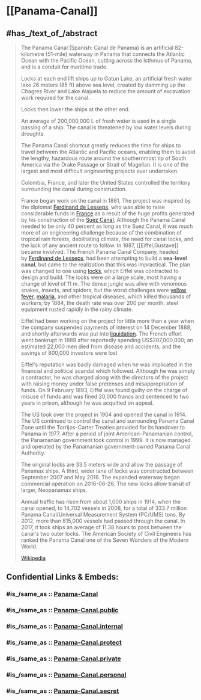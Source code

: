 
# [[Panama-Canal]] 

## #has_/text_of_/abstract 

> The Panama Canal (Spanish: Canal de Panamá) 
> is an artificial 82-kilometre (51-mile) waterway in Panama 
> that connects the Atlantic Ocean with the Pacific Ocean, 
> cutting across the Isthmus of Panama, and is a conduit for maritime trade. 
> 
> Locks at each end lift ships up to Gatun Lake, 
> an artificial fresh water lake 26 meters (85 ft) above sea level, 
> created by damming up the Chagres River and Lake Alajuela 
> to reduce the amount of excavation work required for the canal. 
> 
> Locks then lower the ships at the other end. 
> 
> An average of 200,000,000 L of fresh water is used in a single passing of a ship. 
> The canal is threatened by low water levels during droughts.
>
> The Panama Canal shortcut greatly reduces the time for ships 
> to travel between the Atlantic and Pacific oceans, 
> enabling them to avoid the lengthy, hazardous route 
> around the southernmost tip of South America via the Drake Passage 
> or Strait of Magellan. 
> It is one of the largest and most difficult engineering projects ever undertaken.
>
> Colombia, France, and later the United States 
> controlled the territory surrounding the canal during construction. 
> 
> France began work on the canal in 1881, 
> The project was inspired by the diplomat [Ferdinand de Lesseps](https://en.wikipedia.org/wiki/Ferdinand_de_Lesseps "Ferdinand de Lesseps"), 
> who was able to raise considerable funds in [France](https://en.wikipedia.org/wiki/French_Third_Republic "French Third Republic") 
> as a result of the huge profits generated by his construction of the [Suez Canal](https://en.wikipedia.org/wiki/Suez_Canal "Suez Canal"). 
> Although the Panama Canal needed to be only 40 percent as long as the Suez Canal, 
> it was much more of an engineering challenge 
> because of the combination of tropical rain forests, debilitating climate, 
> the need for canal locks, and the lack of any ancient route to follow.
> In 1887, [[Eiffel,Gustave]] became involved. The French Panama Canal Company, 
> headed by [Ferdinand de Lesseps](https://en.wikipedia.org/wiki/Ferdinand_de_Lesseps "Ferdinand de Lesseps"), had been attempting to build a __sea-level canal__, 
> but came to the realization that this was impractical. 
> The plan was changed to one using [locks](https://en.wikipedia.org/wiki/Lock_(water_transport) "Lock (water transport)"), 
> which Eiffel was contracted to design and build. 
> The locks were on a large scale, most having a change of level of 11 m. 
> The dense jungle was alive with venomous snakes, insects, and spiders, 
> but the worst challenges were [yellow fever](https://en.wikipedia.org/wiki/Yellow_fever "Yellow fever"), [malaria](https://en.wikipedia.org/wiki/Malaria "Malaria"), and other tropical diseases, 
> which killed thousands of workers; by 1884, the death rate was over 200 per month. 
> steel equipment rusted rapidly in the rainy climate. 
> 
> Eiffel had been working on the project for little more than a year 
> when the company suspended payments of interest on 14 December 1888,
> and shortly afterwards was put into [liquidation](https://en.wikipedia.org/wiki/Liquidation "Liquidation"). 
> The French effort went bankrupt in 1889 
> after reportedly spending US$287,000,000; 
> an estimated 22,000 men died from disease and accidents, 
> and the savings of 800,000 investors were lost
> 
> Eiffel's reputation was badly damaged 
> when he was implicated in the financial and political scandal which followed. 
> Although he was simply a contractor, 
> he was charged along with the directors of the project 
> with raising money under false pretenses and misappropriation of funds. 
> On 9 February 1893, Eiffel was found guilty 
> on the charge of misuse of funds and was fined 20,000 francs and sentenced to two years in prison, although he was acquitted on appeal. 
> 
> The US took over the project in 1904 and opened the canal in 1914. 
> The US continued to control the canal and surrounding Panama Canal Zone 
> until the Torrijos–Carter Treaties provided for its handover to Panama in 1977. 
> After a period of joint American–Panamanian control, 
> the Panamanian government took control in 1999. 
> It is now managed and operated by the Panamanian government-owned 
> Panama Canal Authority.
>
> The original locks are 33.5 meters wide and allow the passage of Panamax ships. 
> A third, wider lane of locks was constructed between September 2007 and May 2016. 
> The expanded waterway began commercial operation on 2016-06-26. 
> The new locks allow transit of larger, Neopanamax ships.
>
> Annual traffic has risen from about 1,000 ships in 1914, when the canal opened, 
> to 14,702 vessels in 2008, for a total of 333.7 million Panama Canal/Universal Measurement System (PC/UMS) tons. 
> By 2012, more than 815,000 vessels had passed through the canal. 
> In 2017, it took ships an average of 11.38 hours 
> to pass between the canal's two outer locks. 
> The American Society of Civil Engineers has ranked the Panama Canal 
> one of the Seven Wonders of the Modern World.
>
> [Wikipedia](https://en.wikipedia.org/wiki/Panama%20Canal)


## Confidential Links & Embeds: 

### #is_/same_as :: [Panama-Canal](/_Standards/Earth/Continent/America~Central/Panama-Canal.md) 

### #is_/same_as :: [Panama-Canal.public](/_public/Earth/Continent/America~Central/Panama-Canal.public.md) 

### #is_/same_as :: [Panama-Canal.internal](/_internal/Earth/Continent/America~Central/Panama-Canal.internal.md) 

### #is_/same_as :: [Panama-Canal.protect](/_protect/Earth/Continent/America~Central/Panama-Canal.protect.md) 

### #is_/same_as :: [Panama-Canal.private](/_private/Earth/Continent/America~Central/Panama-Canal.private.md) 

### #is_/same_as :: [Panama-Canal.personal](/_personal/Earth/Continent/America~Central/Panama-Canal.personal.md) 

### #is_/same_as :: [Panama-Canal.secret](/_secret/Earth/Continent/America~Central/Panama-Canal.secret.md)

